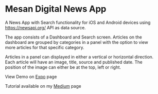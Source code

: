 # Mesan Digital News App

A News App with Search functionality for iOS and Android devices using https://newsapi.org/ API as data source. 

The app consists of a Dashboard and Search screen. Articles on the dashboard are grouped by categories in a panel with the option to view more articles for that specific category. 

Articles in a panel can displayed in either a vertical or horizontal direction. Each article will have an image, title, source and published date. The position of the image can either be at the top, left or right. 

View Demo on <a href="https://expo.io/@mosesesan/mesan-digital-news-app">Expo</a> page

Tutorial available on my <a href="https://medium.com/@mosesesan">Medium</a> page

